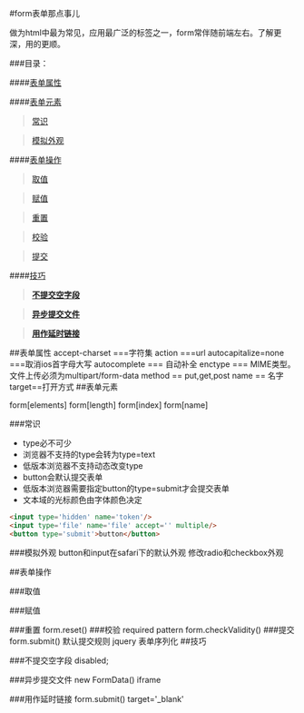 #form表单那点事儿

做为html中最为常见，应用最广泛的标签之一，form常伴随前端左右。了解更深，用的更顺。

###目录：

####[表单属性](#props)

####[表单元素](#elements)

> [常识](#general)

> [模拟外观](#skin)

####[表单操作](#handle)
> [取值](#get)

> [赋值](#set)

> [重置](#reset)

> [校验](#checkValidity)

> [提交](#submit)

####[技巧](#skill)

> **[不提交空字段](#clean)**

> **[异步提交文件](#async)**

> **[用作延时链接](#delay)**


<a name='props'></a>
##表单属性
accept-charset  ===字符集
action ===url
autocapitalize=none ===取消ios首字母大写
autocomplete === 自动补全
enctype === MIME类型。文件上传必须为multipart/form-data
method == put,get,post
name == 名字
target==打开方式
<a name='elements'></a>
##表单元素

form[elements]
form[length]
form[index]
form[name]

<a name='general'></a>
###常识

* type必不可少
* 浏览器不支持的type会转为type=text
* 低版本浏览器不支持动态改变type
* button会默认提交表单
* 低版本浏览器需要指定button的type=submit才会提交表单
* 文本域的光标颜色由字体颜色决定

````html
<input type='hidden' name='token'/>   
<input type='file' name='file' accept='' multiple/>   
<button type='submit'>button</button>
````

<a name='skin'></a>
###模拟外观
button和input在safari下的默认外观
修改radio和checkbox外观

<a name='handle'></a>
##表单操作

<a name='get'></a>
###取值

<a name='set'></a>
###赋值

<a name='reset'></a>
###重置
form.reset()
<a name='checkValidity'></a>
###校验
required
pattern
form.checkValidity()
<a name='submit'></a>
###提交
form.submit()
默认提交规则
jquery 表单序列化
<a name='skill'></a>
##技巧

<a name='clean'></a>
###不提交空字段
disabled;

<a name='async'></a>
###异步提交文件
new FormData()
iframe

<a name='delay'></a>
###用作延时链接
form.submit() target='_blank'




